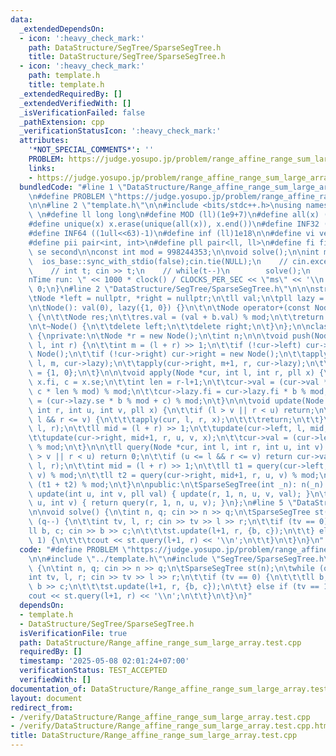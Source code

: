 ```yaml
---
data:
  _extendedDependsOn:
  - icon: ':heavy_check_mark:'
    path: DataStructure/SegTree/SparseSegTree.h
    title: DataStructure/SegTree/SparseSegTree.h
  - icon: ':heavy_check_mark:'
    path: template.h
    title: template.h
  _extendedRequiredBy: []
  _extendedVerifiedWith: []
  _isVerificationFailed: false
  _pathExtension: cpp
  _verificationStatusIcon: ':heavy_check_mark:'
  attributes:
    '*NOT_SPECIAL_COMMENTS*': ''
    PROBLEM: https://judge.yosupo.jp/problem/range_affine_range_sum_large_array
    links:
    - https://judge.yosupo.jp/problem/range_affine_range_sum_large_array
  bundledCode: "#line 1 \"DataStructure/Range_affine_range_sum_large_array.test.cpp\"\
    \n#define PROBLEM \"https://judge.yosupo.jp/problem/range_affine_range_sum_large_array\"\
    \n\n#line 2 \"template.h\"\n\n#include <bits/stdc++.h>\nusing namespace std;\n\
    \ \n#define ll long long\n#define MOD (ll)(1e9+7)\n#define all(x) (x).begin(),(x).end()\n\
    #define unique(x) x.erase(unique(all(x)), x.end())\n#define INF32 ((1ull<<31)-1)\n\
    #define INF64 ((1ull<<63)-1)\n#define inf (ll)1e18\n\n#define vi vector<int>\n\
    #define pii pair<int, int>\n#define pll pair<ll, ll>\n#define fi first\n#define\
    \ se second\n\nconst int mod = 998244353;\n\nvoid solve();\n\nint main(){\n  \
    \  ios_base::sync_with_stdio(false);cin.tie(NULL);\n    // cin.exceptions(cin.failbit);\n\
    \    // int t; cin >> t;\n    // while(t--)\n        solve();\n    cerr << \"\\\
    nTime run: \" << 1000 * clock() / CLOCKS_PER_SEC << \"ms\" << '\\n';\n    return\
    \ 0;\n}\n#line 2 \"DataStructure/SegTree/SparseSegTree.h\"\n\n\nstruct Node {\n\
    \tNode *left = nullptr, *right = nullptr;\n\tll val;\n\tpll lazy = {1, 0};\n\t\
    \n\tNode(): val(0), lazy({1, 0}) {}\n\t\n\tNode operator+(const Node& b) const\
    \ {\n\t\tNode res;\n\t\tres.val = (val + b.val) % mod;\n\t\treturn res;\n\t}\n\
    \n\t~Node() {\n\t\tdelete left;\n\t\tdelete right;\n\t}\n};\n\nclass SparseSegTree\
    \ {\nprivate:\n\tNode *r = new Node();\n\tint n;\n\n\tvoid push(Node *cur, int\
    \ l, int r) {\n\t\tint m = (l + r) >> 1;\n\t\tif (!cur->left) cur->left = new\
    \ Node();\n\t\tif (!cur->right) cur->right = new Node();\n\t\tapply(cur->left,\
    \ l, m, cur->lazy);\n\t\tapply(cur->right, m+1, r, cur->lazy);\n\t\tcur->lazy\
    \ = {1, 0};\n\t}\n\n\tvoid apply(Node *cur, int l, int r, pll x) {\n\t\tll b =\
    \ x.fi, c = x.se;\n\t\tint len = r-l+1;\n\t\tcur->val = (cur->val * b % mod +\
    \ c * len % mod) % mod;\n\t\tcur->lazy.fi = cur->lazy.fi * b % mod;\n\t\tcur->lazy.se\
    \ = (cur->lazy.se * b % mod + c) % mod;\n\t}\n\n\tvoid update(Node *cur, int l,\
    \ int r, int u, int v, pll x) {\n\t\tif (l > v || r < u) return;\n\t\tif (u <=\
    \ l && r <= v) {\n\t\t\tapply(cur, l, r, x);\n\t\t\treturn;\n\t\t}\n\t\tpush(cur,\
    \ l, r);\n\t\tll mid = (l + r) >> 1;\n\t\tupdate(cur->left, l, mid, u, v, x);\n\
    \t\tupdate(cur->right, mid+1, r, u, v, x);\n\t\tcur->val = (cur->left->val + cur->right->val)\
    \ % mod;\n\t}\n\n\tll query(Node *cur, int l, int r, int u, int v) {\n\t\tif (l\
    \ > v || r < u) return 0;\n\t\tif (u <= l && r <= v) return cur->val;\n\t\tpush(cur,\
    \ l, r);\n\t\tint mid = (l + r) >> 1;\n\t\tll t1 = query(cur->left, l, mid, u,\
    \ v) % mod;\n\t\tll t2 = query(cur->right, mid+1, r, u, v) % mod;\n\t\treturn\
    \ (t1 + t2) % mod;\n\t}\n\npublic:\n\tSparseSegTree(int _n): n(_n) {}\n\n\tvoid\
    \ update(int u, int v, pll val) { update(r, 1, n, u, v, val); }\n\t\n\tll query(int\
    \ u, int v) { return query(r, 1, n, u, v); }\n};\n#line 5 \"DataStructure/Range_affine_range_sum_large_array.test.cpp\"\
    \n\nvoid solve() {\n\tint n, q; cin >> n >> q;\n\tSparseSegTree st(n);\n\twhile\
    \ (q--) {\n\t\tint tv, l, r; cin >> tv >> l >> r;\n\t\tif (tv == 0) {\n\t\t\t\
    ll b, c; cin >> b >> c;\n\t\t\tst.update(l+1, r, {b, c});\n\t\t} else if (tv ==\
    \ 1) {\n\t\t\tcout << st.query(l+1, r) << '\\n';\n\t\t}\n\t}\n}\n"
  code: "#define PROBLEM \"https://judge.yosupo.jp/problem/range_affine_range_sum_large_array\"\
    \n\n#include \"../template.h\"\n#include \"SegTree/SparseSegTree.h\"\n\nvoid solve()\
    \ {\n\tint n, q; cin >> n >> q;\n\tSparseSegTree st(n);\n\twhile (q--) {\n\t\t\
    int tv, l, r; cin >> tv >> l >> r;\n\t\tif (tv == 0) {\n\t\t\tll b, c; cin >>\
    \ b >> c;\n\t\t\tst.update(l+1, r, {b, c});\n\t\t} else if (tv == 1) {\n\t\t\t\
    cout << st.query(l+1, r) << '\\n';\n\t\t}\n\t}\n}"
  dependsOn:
  - template.h
  - DataStructure/SegTree/SparseSegTree.h
  isVerificationFile: true
  path: DataStructure/Range_affine_range_sum_large_array.test.cpp
  requiredBy: []
  timestamp: '2025-05-08 02:01:24+07:00'
  verificationStatus: TEST_ACCEPTED
  verifiedWith: []
documentation_of: DataStructure/Range_affine_range_sum_large_array.test.cpp
layout: document
redirect_from:
- /verify/DataStructure/Range_affine_range_sum_large_array.test.cpp
- /verify/DataStructure/Range_affine_range_sum_large_array.test.cpp.html
title: DataStructure/Range_affine_range_sum_large_array.test.cpp
---
```

